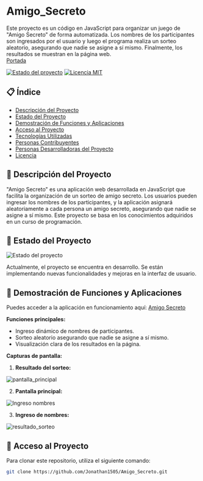 # Amigo_Secreto
Este proyecto es un código en JavaScript para organizar un juego de "Amigo Secreto" de forma automatizada. Los nombres de los participantes son ingresados por el usuario y luego el programa realiza un sorteo aleatorio, asegurando que nadie se asigne a sí mismo. Finalmente, los resultados se muestran en la página web.  
[Portada](https://jonathan1505.github.io/Amigo_Secreto/assets/amigo-secreto.png)

[![Estado del proyecto](https://img.shields.io/badge/estado-en%20desarrollo-yellow.svg)]()
[![Licencia MIT](https://img.shields.io/badge/licencia-MIT-blue.svg)]()

## 📋 Índice

- [Descripción del Proyecto](#-descripción-del-proyecto)
- [Estado del Proyecto](#-estado-del-proyecto)
- [Demostración de Funciones y Aplicaciones](#-demostración-de-funciones-y-aplicaciones)
- [Acceso al Proyecto](#-acceso-al-proyecto)
- [Tecnologías Utilizadas](#-tecnologías-utilizadas)
- [Personas Contribuyentes](#-personas-contribuyentes)
- [Personas Desarrolladoras del Proyecto](#-personas-desarrolladoras-del-proyecto)
- [Licencia](#-licencia)

## 📝 Descripción del Proyecto

"Amigo Secreto" es una aplicación web desarrollada en JavaScript que facilita la organización de un sorteo de amigo secreto. Los usuarios pueden ingresar los nombres de los participantes, y la aplicación asignará aleatoriamente a cada persona un amigo secreto, asegurando que nadie se asigne a sí mismo. Este proyecto se basa en los conocimientos adquiridos en un curso de programación.

## 🚀 Estado del Proyecto

![Estado del proyecto](https://img.shields.io/badge/estado-en%20desarrollo-yellow.svg)

Actualmente, el proyecto se encuentra en desarrollo. Se están implementando nuevas funcionalidades y mejoras en la interfaz de usuario.

## 🎥 Demostración de Funciones y Aplicaciones

Puedes acceder a la aplicación en funcionamiento aquí: [Amigo Secreto](https://jonathan1505.github.io/Amigo_Secreto/)

**Funciones principales:**

- Ingreso dinámico de nombres de participantes.
- Sorteo aleatorio asegurando que nadie se asigne a sí mismo.
- Visualización clara de los resultados en la página.

**Capturas de pantalla:**

1. **Resultado del sorteo:**
   
![pantalla_principal](https://github.com/user-attachments/assets/0cea509a-b3ab-4fab-86e4-159ff27f65b3)

2. **Pantalla principal:**
   
 ![Ingreso nombres](https://github.com/user-attachments/assets/1c66b2d2-1f6a-4cd7-ac78-ddf2471e6311)


3. **Ingreso de nombres:**
   
  ![resultado_sorteo](https://github.com/user-attachments/assets/f03a4371-2fbb-4f14-9c70-f5ad24e720c9)


## 🔑 Acceso al Proyecto

Para clonar este repositorio, utiliza el siguiente comando:

```bash
git clone https://github.com/Jonathan1505/Amigo_Secreto.git

